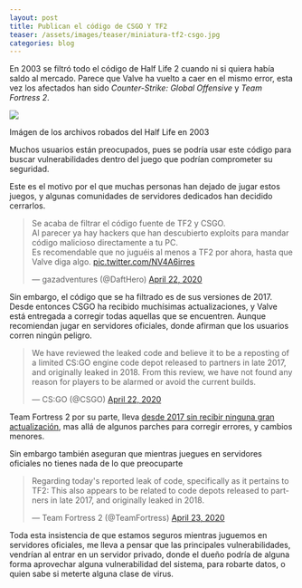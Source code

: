 ```yaml
---
layout: post
title: Publican el código de CSGO Y TF2
teaser: /assets/images/teaser/miniatura-tf2-csgo.jpg
categories: blog
---
```

En 2003 se filtró todo el código de Half Life 2 cuando ni si quiera había saldo al mercado. Parece que Valve ha vuelto a caer en el mismo error, esta vez los afectados han sido *Counter-Strike: Global Offensive* y *Team Fortress 2*.

[![](https://hl2-beta.ru/gallery/191118101211_megabuild5.jpg)](https://hl2-beta.ru/gallery/191118101211_megabuild5.jpg)

Imágen de los archivos robados del Half Life en 2003

Muchos usuarios están preocupados, pues se podría usar este código para buscar vulnerabilidades dentro del juego que podrían comprometer su seguridad.

Este es el motivo por el que muchas personas han dejado de jugar estos juegos, y algunas comunidades de servidores dedicados han decidido cerrarlos.

<blockquote class="twitter-tweet"><p lang="es" dir="ltr">Se acaba de filtrar el código fuente de TF2 y CSGO.<br>Al parecer ya hay hackers que han descubierto exploits para mandar código malicioso directamente a tu PC.<br>Es recomendable que no juguéis al menos a TF2 por ahora, hasta que Valve diga algo. <a href="https://t.co/NV4A6irres">pic.twitter.com/NV4A6irres</a></p>&mdash; gazadventures (@DaftHero) <a href="https://twitter.com/DaftHero/status/1253013674324877312?ref_src=twsrc%5Etfw">April 22, 2020</a></blockquote> <script async src="https://platform.twitter.com/widgets.js" charset="utf-8"></script> 

Sin embargo, el código que se ha filtrado es de sus versiones de 2017. Desde entonces CSGO ha recibido muchísimas actualizaciones, y Valve está entregada a corregir todas aquellas que se encuentren. Aunque recomiendan jugar en servidores oficiales, donde afirman que los usuarios corren ningún peligro.

<blockquote class="twitter-tweet"><p lang="en" dir="ltr">We have reviewed the leaked code and believe it to be a reposting of a limited CS:GO engine code depot released to partners in late 2017, and originally leaked in 2018. From this review, we have not found any reason for players to be alarmed or avoid the current builds.</p>&mdash; CS:GO (@CSGO) <a href="https://twitter.com/CSGO/status/1253075594901774336?ref_src=twsrc%5Etfw">April 22, 2020</a></blockquote> <script async src="https://platform.twitter.com/widgets.js" charset="utf-8"></script> 

Team Fortress 2 por su parte, lleva [desde 2017 sin recibir ninguna gran actualización](http://www.teamfortress.com/?tab=updates), mas allá de algunos parches para corregir errores, y cambios menores.

Sin embargo también aseguran que mientras juegues en servidores oficiales no tienes nada de lo que preocuparte

<blockquote class="twitter-tweet"><p lang="en" dir="ltr">Regarding today&#39;s reported leak of code, specifically as it pertains to TF2: This also appears to be related to code depots released to partners in late 2017, and originally leaked in 2018.</p>&mdash; Team Fortress 2 (@TeamFortress) <a href="https://twitter.com/TeamFortress/status/1253186403900420098?ref_src=twsrc%5Etfw">April 23, 2020</a></blockquote> <script async src="https://platform.twitter.com/widgets.js" charset="utf-8"></script> 

Toda esta insistencia de que estamos seguros mientras juguemos en servidores oficiales, me lleva a pensar que las principales vulnerabilidades, vendrían al entrar en un servidor privado, donde el dueño podría de alguna forma aprovechar alguna vulnerabilidad del sistema, para robarte datos, o quien sabe si meterte alguna clase de virus.